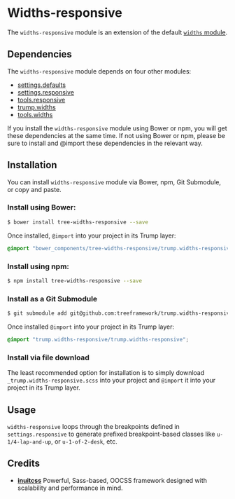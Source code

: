 # Widths-responsive

The `widths-responsive` module is an extension of the default [`widths`
module](https://github.com/treeframework/trumps.widths).

## Dependencies

The `widths-responsive` module depends on four other modules:

* [settings.defaults](https://github.com/treeframework/settings.defaults)
* [settings.responsive](https://github.com/treeframework/settings.responsive)
* [tools.responsive](https://github.com/treeframework/tools.responsive)
* [trump.widths](https://github.com/treeframework/trump.widths)
* [tools.widths](https://github.com/treeframework/tools.widths)

If you install the `widths-responsive` module  using Bower or npm, you will get 
these dependencies at the same time. If not using Bower or npm, please be sure 
to install and @import these dependencies in the relevant way.

## Installation

You can install `widths-responsive` module via Bower, npm, Git Submodule, or copy and
paste.

### Install using Bower:

```sh
$ bower install tree-widths-responsive --save
```

Once installed, `@import` into your project in its Trump layer:

```scss
@import "bower_components/tree-widths-responsive/trump.widths-responsive";
```

### Install using npm:

```sh
$ npm install tree-widths-responsive --save
```

### Install as a Git Submodule

```sh
$ git submodule add git@github.com:treeframework/trump.widths-responsive.git
```

Once installed `@import` into your project in its Trump layer:

```scss
@import "trump.widths-responsive/trump.widths-responsive";
```

### Install via file download

The least recommended option for installation is to simply download
`_trump.widths-responsive.scss` into your project and `@import` it into your 
project in its Trump layer.

## Usage

`widths-responsive` loops through the breakpoints defined in
`settings.responsive` to generate prefixed breakpoint-based classes like
`u-1/4-lap-and-up`, or `u-1-of-2-desk`, etc.

## Credits

* **[inuitcss](https://github.com/inuitcss)** Powerful, Sass-based, OOCSS
framework designed with scalability and performance in mind.
